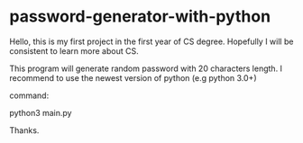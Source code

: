 # password-generator-with-python
Hello, this is my first project in the first year of CS degree. Hopefully I will be consistent to learn more about CS.


This program will generate random password with 20 characters length. I recommend to use the newest version of python (e.g python 3.0+)


command:

python3 main.py


Thanks.
